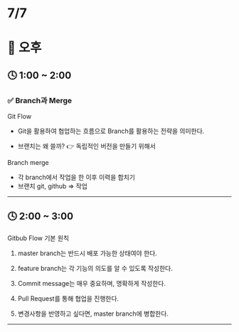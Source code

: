 # 7/7

# 🌆 오후

## 🕓 1:00 ~ 2:00

### ✅ Branch과 Merge

Git Flow

- Git을 활용하여 협업하는 흐름으로 Branch를 활용하는 전략을 의미한다.

- 브랜치는 왜 쓸까?
👉 독립적인 버전을 만들기 위해서

Branch merge

- 각 branch에서 작업을 한 이후 이력을 합치기 
- 브랜치 git, github => 작업

-----

## 🕓 2:00 ~ 3:00

Gitbub Flow 기본 원칙

1. master branch는 반드시 배포 가능한 상태여야 한다.

2. feature branch는 각 기능의 의도를 알 수 있도록 작성한다.

3. Commit message는 매우 중요하며, 명확하게 작성한다.

4. Pull Request를 통해 협업을 진행한다.

5. 변경사항을 반영하고 싶다면, master branch에 병합한다.

-----

